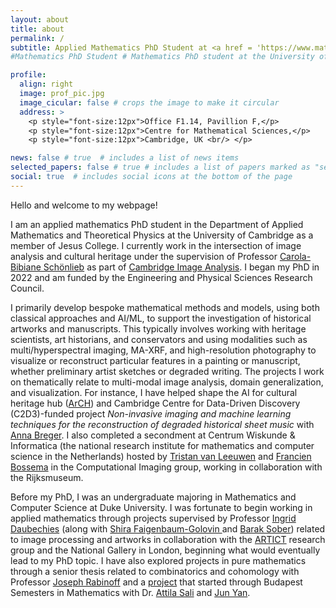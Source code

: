 ```yaml
---
layout: about
title: about
permalink: /
subtitle: Applied Mathematics PhD Student at <a href = 'https://www.maths.cam.ac.uk/person/wep25'>Cambriddge</a>, previously at <a href = 'https://bigdata.duke.edu/programs/art-restoration/'>Duke</a>. Mathematics for <a href='http://www.damtp.cam.ac.uk/research/cia/cambridge-image-analysis'>image analysis</a> and <a href='https://art-ict.github.io/artict/home.html'>art investigatiton</a>.
#Mathematics PhD Student # Mathematics PhD student at the University of Cambridge. #<a href='#'>Affiliations</a>. Address. Contacts. Moto. Etc.

profile:
  align: right
  image: prof_pic.jpg
  image_cicular: false # crops the image to make it circular
  address: >
    <p style="font-size:12px">Office F1.14, Pavillion F,</p>
    <p style="font-size:12px">Centre for Mathematical Sciences,</p>
    <p style="font-size:12px">Cambridge, UK <br/> </p>

news: false # true  # includes a list of news items
selected_papers: false # true # includes a list of papers marked as "selected={true}"
social: true  # includes social icons at the bottom of the page
---
```


Hello and welcome to my webpage!

I am an applied mathematics PhD student in the Department of Applied Mathematics and Theoretical Physics at the University of Cambridge as a member of Jesus College. I currently work in the intersection of image analysis and cultural heritage under the supervision of Professor [Carola-Bibiane Schönlieb](https://www.damtp.cam.ac.uk/research/cia/person/cbs31) as part of <a href='http://www.damtp.cam.ac.uk/research/cia/cambridge-image-analysis'>Cambridge Image Analysis</a>. I began my PhD in 2022 and am funded by the Engineering and Physical Sciences Research Council.

I primarily develop bespoke mathematical methods and models, using both classical approaches and AI/ML, to support the investigation of historical artworks and manuscripts. This typically involves working with heritage scientists, art historians, and conservators and using modalities such as multi/hyperspectral imaging, MA-XRF, and high-resolution photography to visualize or reconstruct particular features in a painting or manuscript, whether preliminary artist sketches or degraded writing. The projects I work on thematically relate to multi-modal image analysis, domain generalization, and visualization. For instance, I have helped shape the AI for cultural heritage hub (<a href='https://www.ai.cam.ac.uk/projects/ai-for-cultural-heritage-hub-arch.html'>ArCH</a>) and Cambridge Centre for Data-Driven Discovery (C2D3)-funded project *Non-invasive imaging and machine learning techniques for the reconstruction of degraded historical sheet music* with <a href = 'https://homepage.univie.ac.at/anna.breger/'>Anna Breger</a>. I also completed a secondment at Centrum Wiskunde & Informatica (the national research institute for mathematics and computer science in the Netherlands) hosted by <a href='https://www.cwi.nl/en/people/tristan-van-leeuwen/'>Tristan van Leeuwen</a> and <a href='https://fgbossema.github.io/'>Francien Bossema</a> in the Computational Imaging group, working in collaboration with the Rijksmuseum.

Before my PhD, I was an undergraduate majoring in Mathematics and Computer Science at Duke University. I was fortunate to begin working in applied mathematics through projects supervised by Professor [Ingrid Daubechies](https://scholars.duke.edu/person/ingrid.daubechies) (along with [Shira Faigenbaum-Golovin ](https://services.math.duke.edu/~ag617/) and [Barak Sober](https://barakino.wixsite.com/academics)) related to image processing and artworks in collaboration with the [ARTICT](https://art-ict.github.io/artict/home.html) research group and the National Gallery in London, beginning what would eventually lead to my PhD topic. I have also explored projects in pure mathematics through a senior thesis related to combinatorics and cohomology with Professor [Joseph Rabinoff](https://services.math.duke.edu/~jdr/) and a <a href='https://arxiv.org/abs/2312.11446'>project</a> that started through Budapest Semesters in Mathematics with Dr. [Attila Sali](https://www.researchgate.net/profile/Attila-Sali) and [Jun Yan](https://warwick.ac.uk/fac/sci/maths/people/staff/yan/).
